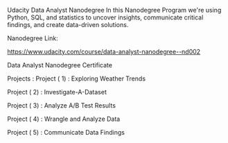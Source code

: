 Udacity Data Analyst Nanodegree
In this Nanodegree Program we're using Python, SQL, and statistics to uncover insights, communicate critical findings, and create data-driven solutions.

Nanodegree Link:

https://www.udacity.com/course/data-analyst-nanodegree--nd002

Data Analyst Nanodegree Certificate

Projects :
Project ( 1) : Exploring Weather Trends

Project ( 2) : Investigate-A-Dataset

Project ( 3) : Analyze A/B Test Results

Project ( 4) : Wrangle and Analyze Data

Project ( 5) : Communicate Data Findings 

